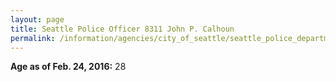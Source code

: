 ```yaml
---
layout: page
title: Seattle Police Officer 8311 John P. Calhoun
permalink: /information/agencies/city_of_seattle/seattle_police_department/copbook/8311/
---
```


**Age as of Feb. 24, 2016:** 28
